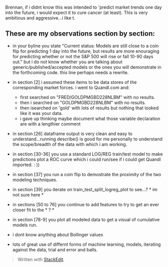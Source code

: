 Brennan, if i didnt know this was intended to 'predict market trends one day into the future, i would expect it to cure cancer (at least).  This is very ambitious and aggressive...i like t.

These are my observations section by section:
---------------------------------------------
- in your byline you state "Current status: Models are still close to a coin flip for predicting 1 day into the future, but results are more enouraging for predicting whether or not the S&P 500 will rise or fall 10-90 days out." but i do not know whether you are talking about generic/published/accepted models or the ones you will demonstrate in the forthcoming code.  this line perhaps needs a rewrite.

- in section [2] i assumed these items to be data stores of the corresponding market forces.  i went to Quandl.com and:
	- first searched on "FRED/GOLDPMGBD228NLBM" with no results. 
	- then i searched on "GOLDPMGBD228NLBM" with no results.  
	- then isearched on 'gold' with lots of results but nothing that looked like it was your data.
	- i gave up thinking maybe document what those variable declaration are with a lengthier comment

- in section [26] dataframe output is very clean and easy to understand...running describe() is good for me personally to understand the scope/breadth of the data with which i am working.
-  in section [30-36] you use a standard LOG/REG train/test model to make predictions plot a ROC curve which i could run/see if i could get Quandl imported. : ))
- in section [37] you run a coin flip to demostrate the proximity of the two modeling techniques.
- in section [39] you iterate on train_test_split_logreg_plot to see...? * im not sure here *
- in sections [50 to 76] you continue to add features to try to get an ever closer fit to the * ? *
- in section [78-9] you plot all modeled data to get a visual of cumulative models run.
- i dont know anything about Bollinger values 
- lots of great use of differnt forms of machine learning, models, iterating against the data, trial and error and balls.

> Written with [StackEdit](https://stackedit.io/).